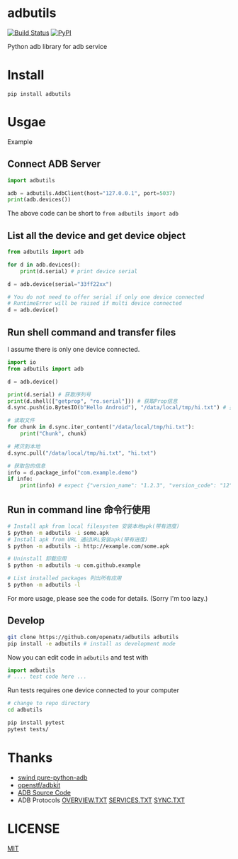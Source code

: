 # adbutils
[![Build Status](https://travis-ci.org/openatx/adbutils.svg?branch=master)](https://travis-ci.org/openatx/adbutils)
[![PyPI](https://img.shields.io/pypi/v/adbutils.svg?color=blue)](https://pypi.org/project/adbutils/#history)

Python adb library for adb service

# Install
```
pip install adbutils
```

# Usgae
Example

## Connect ADB Server
```python
import adbutils

adb = adbutils.AdbClient(host="127.0.0.1", port=5037)
print(adb.devices())
```

The above code can be short to `from adbutils import adb`

## List all the device and get device object
```python
from adbutils import adb

for d in adb.devices():
    print(d.serial) # print device serial

d = adb.device(serial="33ff22xx")

# You do not need to offer serial if only one device connected
# RuntimeError will be raised if multi device connected
d = adb.device()
```

## Run shell command and transfer files
I assume there is only one device connected.

```python
import io
from adbutils import adb

d = adb.device()

print(d.serial) # 获取序列号
print(d.shell(["getprop", "ro.serial"])) # 获取Prop信息
d.sync.push(io.BytesIO(b"Hello Android"), "/data/local/tmp/hi.txt") # 推送文件

# 读取文件
for chunk in d.sync.iter_content("/data/local/tmp/hi.txt"):
    print("Chunk", chunk)

# 拷贝到本地
d.sync.pull("/data/local/tmp/hi.txt", "hi.txt")

# 获取包的信息
info = d.package_info("com.example.demo")
if info:
    print(info) # expect {"version_name": "1.2.3", "version_code": "12", "signature": "0xff132"}
```

## Run in command line 命令行使用

```bash
# Install apk from local filesystem 安装本地apk(带有进度)
$ python -m adbutils -i some.apk
# Install apk from URL 通过URL安装apk(带有进度)
$ python -m adbutils -i http://example.com/some.apk

# Uninstall 卸载应用
$ python -m adbutils -u com.github.example

# List installed packages 列出所有应用
$ python -m adbutils -l
```

For more usage, please see the code for details. (Sorry I'm too lazy.)

## Develop
```sh
git clone https://github.com/openatx/adbutils adbutils
pip install -e adbutils # install as development mode
```

Now you can edit code in `adbutils` and test with

```python
import adbutils
# .... test code here ...
```

Run tests requires one device connected to your computer

```sh
# change to repo directory
cd adbutils

pip install pytest
pytest tests/
```

# Thanks
- [swind pure-python-adb](https://github.com/Swind/pure-python-adb)
- [openstf/adbkit](https://github.com/openstf/adbkit)
- [ADB Source Code](https://github.com/aosp-mirror/platform_system_core/blob/master/adb)
- ADB Protocols [OVERVIEW.TXT](https://github.com/aosp-mirror/platform_system_core/blob/master/adb/OVERVIEW.TXT) [SERVICES.TXT](https://github.com/aosp-mirror/platform_system_core/blob/master/adb/SERVICES.TXT) [SYNC.TXT](https://github.com/aosp-mirror/platform_system_core/blob/master/adb/SYNC.TXT)

# LICENSE
[MIT](LICENSE)